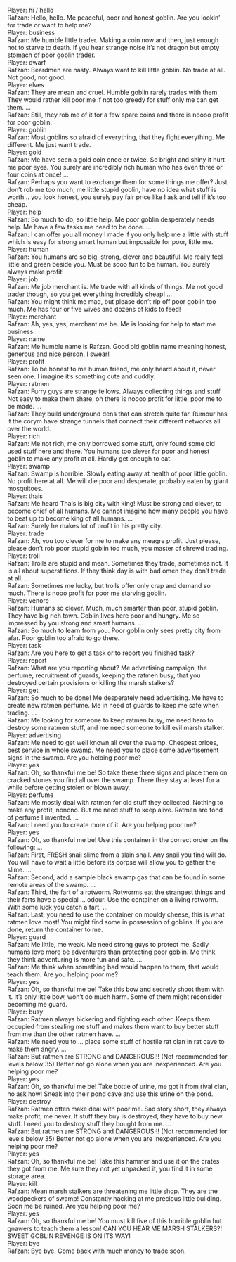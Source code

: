 Player: hi / hello  
Rafzan: Hello, hello. Me peaceful, poor and honest goblin. Are you lookin’ for trade or want to help me?  
Player: business  
Rafzan: Me humble little trader. Making a coin now and then, just enough not to starve to death. If you hear strange noise it’s not dragon but empty stomach of poor goblin trader.  
Player: dwarf  
Rafzan: Beardmen are nasty. Always want to kill little goblin. No trade at all. Not good, not good.  
Player: elves  
Rafzan: They are mean and cruel. Humble goblin rarely trades with them. They would rather kill poor me if not too greedy for stuff only me can get them. …  
Rafzan: Still, they rob me of it for a few spare coins and there is noooo profit for poor goblin.  
Player: goblin  
Rafzan: Most goblins so afraid of everything, that they fight everything. Me different. Me just want trade.  
Player: gold  
Rafzan: Me have seen a gold coin once or twice. So bright and shiny it hurt me poor eyes. You surely are incredibly rich human who has even three or four coins at once! …  
Rafzan: Perhaps you want to exchange them for some things me offer? Just don’t rob me too much, me little stupid goblin, have no idea what stuff is worth… you look honest, you surely pay fair price like I ask and tell if it’s too cheap.  
Player: help  
Rafzan: So much to do, so little help. Me poor goblin desperately needs help. Me have a few tasks me need to be done. …  
Rafzan: I can offer you all money I made if you only help me a little with stuff which is easy for strong smart human but impossible for poor, little me.  
Player: human  
Rafzan: You humans are so big, strong, clever and beautiful. Me really feel little and green beside you. Must be sooo fun to be human. You surely always make profit!  
Player: job  
Rafzan: Me job merchant is. Me trade with all kinds of things. Me not good trader though, so you get everything incredibly cheap! …  
Rafzan: You might think me mad, but please don’t rip off poor goblin too much. Me has four or five wives and dozens of kids to feed!  
Player: merchant  
Rafzan: Ah, yes, yes, merchant me be. Me is looking for help to start me business.  
Player: name  
Rafzan: Me humble name is Rafzan. Good old goblin name meaning honest, generous and nice person, I swear!  
Player: profit  
Rafzan: To be honest to me human friend, me only heard about it, never seen one. I imagine it’s something cute and cuddly.  
Player: ratmen  
Rafzan: Furry guys are strange fellows. Always collecting things and stuff. Not easy to make them share, oh there is noooo profit for little, poor me to be made. …  
Rafzan: They build underground dens that can stretch quite far. Rumour has it the corym have strange tunnels that connect their different networks all over the world.  
Player: rich  
Rafzan: Me not rich, me only borrowed some stuff, only found some old used stuff here and there. You humans too clever for poor and honest goblin to make any profit at all. Hardly get enough to eat.  
Player: swamp  
Rafzan: Swamp is horrible. Slowly eating away at health of poor little goblin. No profit here at all. Me will die poor and desperate, probably eaten by giant mosquitoes.  
Player: thais  
Rafzan: Me heard Thais is big city with king! Must be strong and clever, to become chief of all humans. Me cannot imagine how many people you have to beat up to become king of all humans. …  
Rafzan: Surely he makes lot of profit in his pretty city.  
Player: trade  
Rafzan: Ah, you too clever for me to make any meagre profit. Just please, please don’t rob poor stupid goblin too much, you master of shrewd trading.  
Player: troll  
Rafzan: Trolls are stupid and mean. Sometimes they trade, sometimes not. It is all about superstitions. If they think day is with bad omen they don’t trade at all. …  
Rafzan: Sometimes me lucky, but trolls offer only crap and demand so much. There is nooo profit for poor me starving goblin.  
Player: venore  
Rafzan: Humans so clever. Much, much smarter than poor, stupid goblin. They have big rich town. Goblin lives here poor and hungry. Me so impressed by you strong and smart humans. …  
Rafzan: So much to learn from you. Poor goblin only sees pretty city from afar. Poor goblin too afraid to go there.  
Player: task  
Rafzan: Are you here to get a task or to report you finished task?  
Player: report  
Rafzan: What are you reporting about? Me advertising campaign, the perfume, recruitment of guards, keeping the ratmen busy, that you destroyed certain provisions or killing the marsh stalkers?  
Player: get  
Rafzan: So much to be done! Me desperately need advertising. Me have to create new ratmen perfume. Me in need of guards to keep me safe when trading. …  
Rafzan: Me looking for someone to keep ratmen busy, me need hero to destroy some ratmen stuff, and me need someone to kill evil marsh stalker.  
Player: advertising  
Rafzan: Me need to get well known all over the swamp. Cheapest prices, best service in whole swamp. Me need you to place some advertisement signs in the swamp. Are you helping poor me?  
Player: yes  
Rafzan: Oh, so thankful me be! So take these three signs and place them on cracked stones you find all over the swamp. There they stay at least for a while before getting stolen or blown away.  
Player: perfume  
Rafzan: Me mostly deal with ratmen for old stuff they collected. Nothing to make any profit, nonono. But me need stuff to keep alive. Ratmen are fond of perfume I invented. …  
Rafzan: I need you to create more of it. Are you helping poor me?  
Player: yes  
Rafzan: Oh, so thankful me be! Use this container in the correct order on the following: …  
Rafzan: First, FRESH snail slime from a slain snail. Any snail you find will do. You will have to wait a little before its corpse will allow you to gather the slime. …  
Rafzan: Second, add a sample black swamp gas that can be found in some remote areas of the swamp. …  
Rafzan: Third, the fart of a rotworm. Rotworms eat the strangest things and their farts have a special … odour. Use the container on a living rotworm. With some luck you catch a fart. …  
Rafzan: Last, you need to use the container on mouldy cheese, this is what ratmen love most! You might find some in possession of goblins. If you are done, return the container to me.  
Player: guard  
Rafzan: Me little, me weak. Me need strong guys to protect me. Sadly humans love more be adventurers than protecting poor goblin. Me think they think adventuring is more fun and safe. …  
Rafzan: Me think when something bad would happen to them, that would teach them. Are you helping poor me?  
Player: yes  
Rafzan: Oh, so thankful me be! Take this bow and secretly shoot them with it. It’s only little bow, won’t do much harm. Some of them might reconsider becoming me guard.  
Player: busy  
Rafzan: Ratmen always bickering and fighting each other. Keeps them occupied from stealing me stuff and makes them want to buy better stuff from me than the other ratmen have. …  
Rafzan: Me need you to … place some stuff of hostile rat clan in rat cave to make them angry. …  
Rafzan: But ratmen are STRONG and DANGEROUS!!! (Not recommended for levels below 35) Better not go alone when you are inexperienced. Are you helping poor me?  
Player: yes  
Rafzan: Oh, so thankful me be! Take bottle of urine, me got it from rival clan, no ask how! Sneak into their pond cave and use this urine on the pond.  
Player: destroy  
Rafzan: Ratmen often make deal with poor me. Sad story short, they always make profit, me never. If stuff they buy is destroyed, they have to buy new stuff. I need you to destroy stuff they bought from me. …  
Rafzan: But ratmen are STRONG and DANGEROUS!!! (Not recommended for levels below 35) Better not go alone when you are inexperienced. Are you helping poor me?  
Player: yes  
Rafzan: Oh, so thankful me be! Take this hammer and use it on the crates they got from me. Me sure they not yet unpacked it, you find it in some storage area.  
Player: kill  
Rafzan: Mean marsh stalkers are threatening me little shop. They are the woodpeckers of swamp! Constantly hacking at me precious little building. Soon me be ruined. Are you helping poor me?  
Player: yes  
Rafzan: Oh, so thankful me be! You must kill five of this horrible goblin hut gnawers to teach them a lesson! CAN YOU HEAR ME MARSH STALKERS?! SWEET GOBLIN REVENGE IS ON ITS WAY!  
Player: bye  
Rafzan: Bye bye. Come back with much money to trade soon.  
